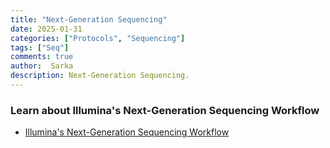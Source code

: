 ```yaml
---
title: "Next-Generation Sequencing"
date: 2025-01-31 
categories: ["Protocols", "Sequencing"]
tags: ["Seq"]
comments: true
author:  Sarka
description: Next-Generation Sequencing.
---
```



### Learn about Illumina's Next-Generation Sequencing Workflow
* [Illumina's Next-Generation Sequencing Workflow](https://www.youtube.com/watch?v=oIJaA6h2bFM&ab_channel=Illumina)




